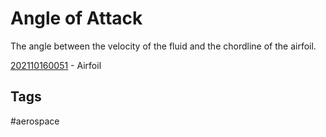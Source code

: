 # Angle of Attack 

The angle between the velocity of the fluid and the chordline of the airfoil.

[202110160051](../202110160051) - Airfoil 

## Tags
#aerospace
